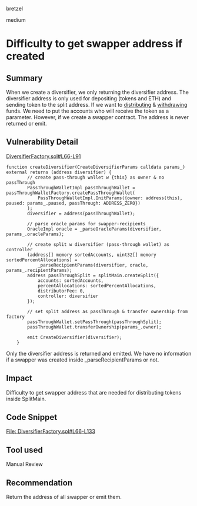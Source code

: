 bretzel

medium

# Difficulty to get swapper address if created

## Summary
When we create a diversifier, we only returning the diversifier address. The diversifier address is only used for depositing (tokens and ETH) and sending token to the split address. If we want to [distributing](https://github.com/0xSplits/splits-contracts/blob/main/contracts/SplitMain.sol#L392) & [withdrawing](https://github.com/0xSplits/splits-contracts/blob/main/contracts/SplitMain.sol#L514) funds. We need to put the accounts who will receive the token  as a parameter. However, if we create a swapper contract. The address is never returned or emit.

## Vulnerability Detail
[DiversifierFactory.sol#L66-L91](https://github.com/sherlock-audit/2023-04-splits/blob/main/splits-diversifier/src/DiversifierFactory.sol#L66-L91)

```solidity
function createDiversifier(CreateDiversifierParams calldata params_) external returns (address diversifier) {
        // create pass-through wallet w {this} as owner & no passThrough
        PassThroughWalletImpl passThroughWallet = passThroughWalletFactory.createPassThroughWallet(
            PassThroughWalletImpl.InitParams({owner: address(this), paused: params_.paused, passThrough: ADDRESS_ZERO})
        );
        diversifier = address(passThroughWallet);

        // parse oracle params for swapper-recipients
        OracleImpl oracle = _parseOracleParams(diversifier, params_.oracleParams);

        // create split w diversifier (pass-through wallet) as controller
        (address[] memory sortedAccounts, uint32[] memory sortedPercentAllocations) =
            _parseRecipientParams(diversifier, oracle, params_.recipientParams);
        address passThroughSplit = splitMain.createSplit({
            accounts: sortedAccounts,
            percentAllocations: sortedPercentAllocations,
            distributorFee: 0,
            controller: diversifier
        });

        // set split address as passThrough & transfer ownership from factory
        passThroughWallet.setPassThrough(passThroughSplit);
        passThroughWallet.transferOwnership(params_.owner);

        emit CreateDiversifier(diversifier);
    }
```
Only the diversifier address is returned and emitted. We have no information  if a swapper was created inside _parseRecipientParams or not.


## Impact
Difficulty to get  swapper address that are needed for distributing tokens inside SplitMain.

## Code Snippet
[File: DiversifierFactory.sol#L66-L133](https://github.com/sherlock-audit/2023-04-splits/blob/main/splits-diversifier/src/DiversifierFactory.sol#L66-L133)


## Tool used
Manual Review

## Recommendation
Return the address of all swapper  or emit them.